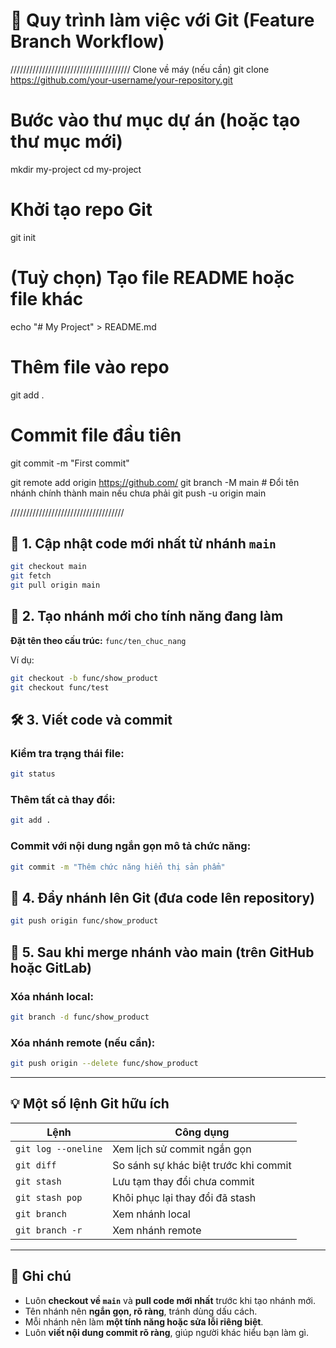 
# 🚀 Quy trình làm việc với Git (Feature Branch Workflow)
//////////////////////////////////////
Clone về máy (nếu cần)
git clone https://github.com/your-username/your-repository.git


# Bước vào thư mục dự án (hoặc tạo thư mục mới)
mkdir my-project
cd my-project

# Khởi tạo repo Git
git init

# (Tuỳ chọn) Tạo file README hoặc file khác
echo "# My Project" > README.md

# Thêm file vào repo
git add .

# Commit file đầu tiên
git commit -m "First commit"


git remote add origin https://github.com/
git branch -M main  # Đổi tên nhánh chính thành main nếu chưa phải
git push -u origin main

////////////////////////////////////
## 🔁 1. Cập nhật code mới nhất từ nhánh `main`

```bash
git checkout main
git fetch
git pull origin main
```

## 🌱 2. Tạo nhánh mới cho tính năng đang làm

**Đặt tên theo cấu trúc:** `func/ten_chuc_nang`

Ví dụ:
```bash
git checkout -b func/show_product
git checkout func/test

```

## 🛠️ 3. Viết code và commit

### Kiểm tra trạng thái file:
```bash
git status
```

### Thêm tất cả thay đổi:
```bash
git add .
```

### Commit với nội dung ngắn gọn mô tả chức năng:
```bash
git commit -m "Thêm chức năng hiển thị sản phẩm"
```

## 🚀 4. Đẩy nhánh lên Git (đưa code lên repository)

```bash
git push origin func/show_product
```

## 🧹 5. Sau khi merge nhánh vào main (trên GitHub hoặc GitLab)

### Xóa nhánh local:
```bash
git branch -d func/show_product
```

### Xóa nhánh remote (nếu cần):
```bash
git push origin --delete func/show_product
```

---

## 💡 Một số lệnh Git hữu ích

| Lệnh | Công dụng |
|------|----------|
| `git log --oneline` | Xem lịch sử commit ngắn gọn |
| `git diff` | So sánh sự khác biệt trước khi commit |
| `git stash` | Lưu tạm thay đổi chưa commit |
| `git stash pop` | Khôi phục lại thay đổi đã stash |
| `git branch` | Xem nhánh local |
| `git branch -r` | Xem nhánh remote |

---

## 📝 Ghi chú

- Luôn **checkout về `main`** và **pull code mới nhất** trước khi tạo nhánh mới.
- Tên nhánh nên **ngắn gọn, rõ ràng**, tránh dùng dấu cách.
- Mỗi nhánh nên làm **một tính năng hoặc sửa lỗi riêng biệt**.
- Luôn **viết nội dung commit rõ ràng**, giúp người khác hiểu bạn làm gì.
